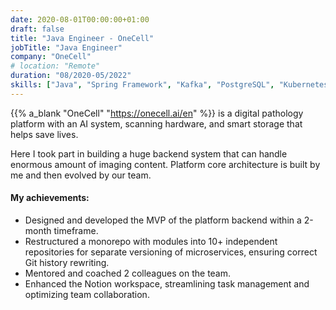```yaml
---
date: 2020-08-01T00:00:00+01:00
draft: false
title: "Java Engineer - OneCell"
jobTitle: "Java Engineer"
company: "OneCell"
# location: "Remote"
duration: "08/2020-05/2022"
skills: ["Java", "Spring Framework", "Kafka", "PostgreSQL", "Kubernetes", "WebSocket", "Python"]
---
```


{{% a_blank "OneCell" "https://onecell.ai/en" %}} is a digital pathology platform with an AI system, scanning hardware, and smart storage that helps save lives.

Here I took part in building a huge backend system that can handle enormous amount of imaging content.
Platform core architecture is built by me and then evolved by our team.


#### My achievements:
- Designed and developed the MVP of the platform backend within a 2-month timeframe.
- Restructured a monorepo with modules into 10+ independent repositories for separate versioning of microservices, ensuring correct Git history rewriting.
- Mentored and coached 2 colleagues on the team.
- Enhanced the Notion workspace, streamlining task management and optimizing team collaboration.
